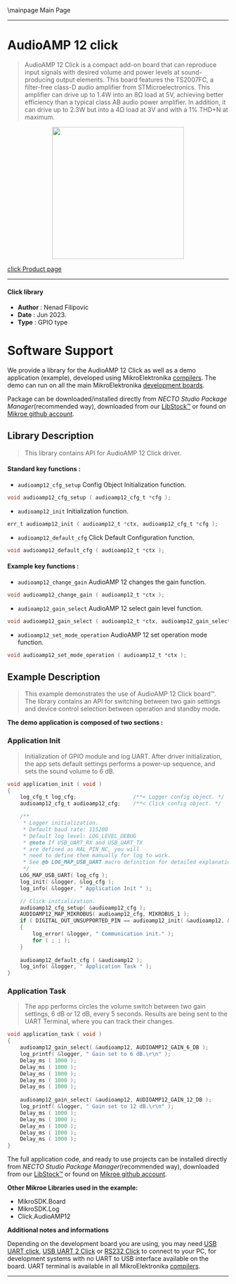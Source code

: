 \mainpage Main Page

---
# AudioAMP 12 click

> AudioAMP 12 Click is a compact add-on board that can reproduce input signals with desired volume and 
> power levels at sound-producing output elements. This board features the TS2007FC, 
> a filter-free class-D audio amplifier from STMicroelectronics. 
> This amplifier can drive up to 1.4W into an 8Ω load at 5V, achieving better efficiency 
> than a typical class AB audio power amplifier. In addition, it can drive up to 2.3W 
> but into a 4Ω load at 3V and with a 1% THD+N at maximum. 

<p align="center">
  <img src="https://download.mikroe.com/images/click_for_ide/audioamp12_click.png" height=300px>
</p>

[click Product page](https://www.mikroe.com/audioamp-12-click)

---


#### Click library

- **Author**        : Nenad Filipovic
- **Date**          : Jun 2023.
- **Type**          : GPIO type


# Software Support

We provide a library for the AudioAMP 12 Click
as well as a demo application (example), developed using MikroElektronika
[compilers](https://www.mikroe.com/necto-studio).
The demo can run on all the main MikroElektronika [development boards](https://www.mikroe.com/development-boards).

Package can be downloaded/installed directly from *NECTO Studio Package Manager*(recommended way), downloaded from our [LibStock&trade;](https://libstock.mikroe.com) or found on [Mikroe github account](https://github.com/MikroElektronika/mikrosdk_click_v2/tree/master/clicks).

## Library Description

> This library contains API for AudioAMP 12 Click driver.

#### Standard key functions :

- `audioamp12_cfg_setup` Config Object Initialization function.
```c
void audioamp12_cfg_setup ( audioamp12_cfg_t *cfg );
```

- `audioamp12_init` Initialization function.
```c
err_t audioamp12_init ( audioamp12_t *ctx, audioamp12_cfg_t *cfg );
```

- `audioamp12_default_cfg` Click Default Configuration function.
```c
void audioamp12_default_cfg ( audioamp12_t *ctx );
```

#### Example key functions :

- `audioamp12_change_gain`  AudioAMP 12 changes the gain function.
```c
void audioamp12_change_gain ( audioamp12_t *ctx );
```

- `audioamp12_gain_select` AudioAMP 12 select gain level function.
```c
void audioamp12_gain_select ( audioamp12_t *ctx, audioamp12_gain_select_t sel_gain );
```

- `audioamp12_set_mode_operation` AudioAMP 12 set operation mode function.
```c
void audioamp12_set_mode_operation ( audioamp12_t *ctx );
```

## Example Description

> This example demonstrates the use of AudioAMP 12 Click board™. 
> The library contains an API for switching between two gain settings 
> and device control selection between operation and standby mode.

**The demo application is composed of two sections :**

### Application Init

> Initialization of GPIO module and log UART. After driver initialization, 
> the app sets default settings performs a power-up sequence, and sets the sound volume to 6 dB.

```c
void application_init ( void ) 
{
    log_cfg_t log_cfg;                  /**< Logger config object. */
    audioamp12_cfg_t audioamp12_cfg;    /**< Click config object. */

    /** 
     * Logger initialization.
     * Default baud rate: 115200
     * Default log level: LOG_LEVEL_DEBUG
     * @note If USB_UART_RX and USB_UART_TX 
     * are defined as HAL_PIN_NC, you will 
     * need to define them manually for log to work. 
     * See @b LOG_MAP_USB_UART macro definition for detailed explanation.
     */
    LOG_MAP_USB_UART( log_cfg );
    log_init( &logger, &log_cfg );
    log_info( &logger, " Application Init " );

    // Click initialization.
    audioamp12_cfg_setup( &audioamp12_cfg );
    AUDIOAMP12_MAP_MIKROBUS( audioamp12_cfg, MIKROBUS_1 );
    if ( DIGITAL_OUT_UNSUPPORTED_PIN == audioamp12_init( &audioamp12, &audioamp12_cfg ) ) 
    {
        log_error( &logger, " Communication init." );
        for ( ; ; );
    }
    
    audioamp12_default_cfg ( &audioamp12 );
    log_info( &logger, " Application Task " );
}
```

### Application Task

> The app performs circles the volume switch between two gain settings, 
> 6 dB or 12 dB, every 5 seconds. 
> Results are being sent to the UART Terminal, where you can track their changes.

```c
void application_task ( void ) 
{
    audioamp12_gain_select( &audioamp12, AUDIOAMP12_GAIN_6_DB );
    log_printf( &logger, " Gain set to 6 dB.\r\n" );
    Delay_ms ( 1000 );
    Delay_ms ( 1000 );
    Delay_ms ( 1000 );
    Delay_ms ( 1000 );
    Delay_ms ( 1000 );
    
    audioamp12_gain_select( &audioamp12, AUDIOAMP12_GAIN_12_DB );
    log_printf( &logger, " Gain set to 12 dB.\r\n" );
    Delay_ms ( 1000 );
    Delay_ms ( 1000 );
    Delay_ms ( 1000 );
    Delay_ms ( 1000 );
    Delay_ms ( 1000 );
}
```

The full application code, and ready to use projects can be installed directly from *NECTO Studio Package Manager*(recommended way), downloaded from our [LibStock&trade;](https://libstock.mikroe.com) or found on [Mikroe github account](https://github.com/MikroElektronika/mikrosdk_click_v2/tree/master/clicks).

**Other Mikroe Libraries used in the example:**

- MikroSDK.Board
- MikroSDK.Log
- Click.AudioAMP12

**Additional notes and informations**

Depending on the development board you are using, you may need
[USB UART click](https://www.mikroe.com/usb-uart-click),
[USB UART 2 Click](https://www.mikroe.com/usb-uart-2-click) or
[RS232 Click](https://www.mikroe.com/rs232-click) to connect to your PC, for
development systems with no UART to USB interface available on the board. UART
terminal is available in all MikroElektronika
[compilers](https://shop.mikroe.com/compilers).

---
